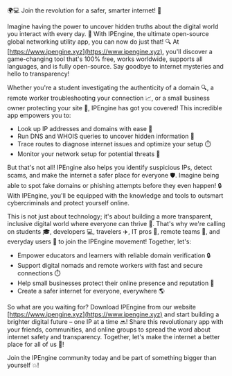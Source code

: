 🌍💻 Join the revolution for a safer, smarter internet! 🚀

Imagine having the power to uncover hidden truths about the digital world you interact with every day. 📡 With IPEngine, the ultimate open-source global networking utility app, you can now do just that! 🔍 At [https://www.ipengine.xyz](https://www.ipengine.xyz), you'll discover a game-changing tool that's 100% free, works worldwide, supports all languages, and is fully open-source. Say goodbye to internet mysteries and hello to transparency!

Whether you're a student investigating the authenticity of a domain 🔍, a remote worker troubleshooting your connection 📈, or a small business owner protecting your site 💼, IPEngine has got you covered! This incredible app empowers you to:

* Look up IP addresses and domains with ease 📍
* Run DNS and WHOIS queries to uncover hidden information 🔮
* Trace routes to diagnose internet issues and optimize your setup ⏱️
* Monitor your network setup for potential threats 👀

But that's not all! IPEngine also helps you identify suspicious IPs, detect scams, and make the internet a safer place for everyone 🛡️. Imagine being able to spot fake domains or phishing attempts before they even happen! 🔒 With IPEngine, you'll be equipped with the knowledge and tools to outsmart cybercriminals and protect yourself online.

This is not just about technology; it's about building a more transparent, inclusive digital world where everyone can thrive 🌈. That's why we're calling on students 🎓, developers 💻, travelers ✈️, IT pros 💸, remote teams 👥, and everyday users 🤝 to join the IPEngine movement! Together, let's:

* Empower educators and learners with reliable domain verification 🔒
* Support digital nomads and remote workers with fast and secure connections ⏱️
* Help small businesses protect their online presence and reputation 💼
* Create a safer internet for everyone, everywhere 🌎

So what are you waiting for? Download IPEngine from our website [https://www.ipengine.xyz](https://www.ipengine.xyz) and start building a brighter digital future – one IP at a time 🔜! Share this revolutionary app with your friends, communities, and online groups to spread the word about internet safety and transparency. Together, let's make the internet a better place for all of us 🌟!

Join the IPEngine community today and be part of something bigger than yourself 💥!